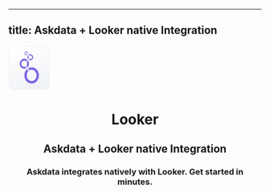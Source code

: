 
  ---
  title: Askdata + Looker native Integration
  ---

<img class="dataset_icon mx-auto d-block mb-4" width="82" height="88" src="/media/integrations/icons/looker.png" alt="">
<h1 class="dataset_title" style="text-align: center;">Looker</h1>
<h2 class="dataset_subtitle" style="text-align: center;">Askdata + Looker native Integration</h2> 
<h3 class="dataset_description" style="text-align: center;">Askdata integrates natively with  Looker. Get started in minutes.</h3> 

  